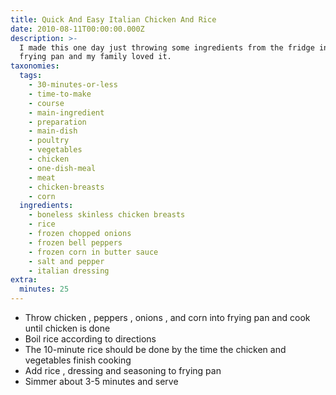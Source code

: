 ```yaml
---
title: Quick And Easy Italian Chicken And Rice
date: 2010-08-11T00:00:00.000Z
description: >-
  I made this one day just throwing some ingredients from the fridge into a
  frying pan and my family loved it.
taxonomies:
  tags:
    - 30-minutes-or-less
    - time-to-make
    - course
    - main-ingredient
    - preparation
    - main-dish
    - poultry
    - vegetables
    - chicken
    - one-dish-meal
    - meat
    - chicken-breasts
    - corn
  ingredients:
    - boneless skinless chicken breasts
    - rice
    - frozen chopped onions
    - frozen bell peppers
    - frozen corn in butter sauce
    - salt and pepper
    - italian dressing
extra:
  minutes: 25
---
```

 - Throw chicken , peppers , onions , and corn into frying pan and cook until chicken is done
 - Boil rice according to directions
 - The 10-minute rice should be done by the time the chicken and vegetables finish cooking
 - Add rice , dressing and seasoning to frying pan
 - Simmer about 3-5 minutes and serve
